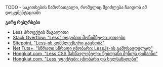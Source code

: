 TODO - საკითხების ჩამონათვალი, რომელიც შეიძლება ჩაიდოს ამ დოკუმენტაციაში

**გარე რესურსები**
*  Less პროექტის მაგალითი
* [Stack Overflow: "Less" თეგებით მონიშნული კითვები][stackoverflow]
* [Sitepoint, "Less-ის კომპლექსური გაცნობა"][sitepoint-article]
* [Net Tuts+, "სწრაფი სწრაფი ცნობარი: Less.js-ის გამოსაცდელად"][nettuts]
* [Hongkiat.com, "Less CSS მასწავლებელი: წებოვანი მენიუს დიზაინი"][hongkiatNavbar]
* [Hongkiat.com, "Less ეფექტები: ცნობარი და ხელსაწყოები"][hongkiatEffective]

[nettuts]: http://net.tutsplus.com/tutorials/html-css-techniques/quick-tip-you-need-to-check-out-less-js/ "Quick Tip: You Need to Check out Less.js"
[sitepoint-article]: http://www.sitepoint.com/a-comprehensive-introduction-to-less/ "Introduction to Less"
[stackoverflow]:     http://stackoverflow.com/questions/tagged/less "Questions tagged with 'Less'"

[hongkiatNavbar]: http://www.hongkiat.com/blog/less-css-tutorial-design-slick-menu-nav-bar/
[hongkiatEffective]: http://www.hongkiat.com/blog/less-tips-tools/
